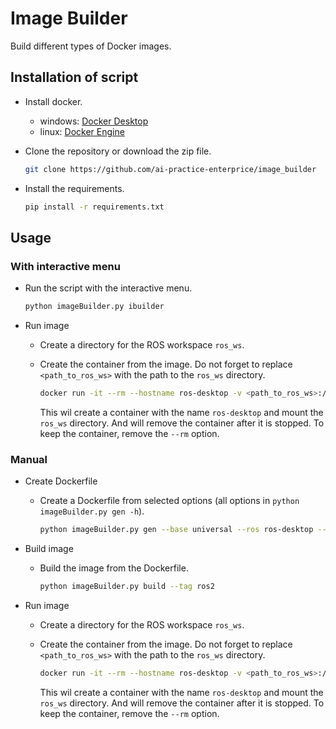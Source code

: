 # Image Builder
Build different types of Docker images.

## Installation of script
- Install docker.
    - windows: [Docker Desktop](https://www.docker.com/get-started/)
    - linux: [Docker Engine](https://docs.docker.com/engine/install/ubuntu/)
- Clone the repository or download the zip file.
    ```bash
    git clone https://github.com/ai-practice-enterprice/image_builder
    ```
- Install the requirements.

    ```bash
    pip install -r requirements.txt
    ```
## Usage

### With interactive menu
- Run the script with the interactive menu.
    ```bash
    python imageBuilder.py ibuilder
    ```
- Run image
  - Create a directory for the ROS workspace `ros_ws`.
  - Create the container from the image. Do not forget to replace `<path_to_ros_ws>` with the path to the `ros_ws` directory.

    ```bash
    docker run -it --rm --hostname ros-desktop -v <path_to_ros_ws>:/home/ros/ros_ws ros2
    ```
    This wil create a container with the name `ros-desktop` and mount the `ros_ws` directory.
    And will remove the container after it is stopped. To keep the container, remove the `--rm` option.


### Manual
- Create Dockerfile
  - Create a Dockerfile from selected options (all options in `python imageBuilder.py gen -h`).

    ```bash
    python imageBuilder.py gen --base universal --ros ros-desktop --entrypoint it
    ```

- Build image
  - Build the image from the Dockerfile.

    ```bash
    python imageBuilder.py build --tag ros2
    ```

- Run image
  - Create a directory for the ROS workspace `ros_ws`.
  - Create the container from the image. Do not forget to replace `<path_to_ros_ws>` with the path to the `ros_ws` directory.

    ```bash
    docker run -it --rm --hostname ros-desktop -v <path_to_ros_ws>:/home/ros/ros_ws ros2
    ```
    This wil create a container with the name `ros-desktop` and mount the `ros_ws` directory.
    And will remove the container after it is stopped. To keep the container, remove the `--rm` option.
